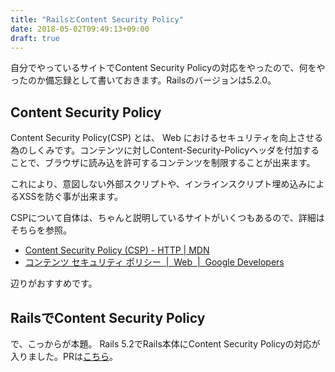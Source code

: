 ```yaml
---
title: "RailsとContent Security Policy"
date: 2018-05-02T09:49:13+09:00
draft: true
---
```


自分でやっているサイトでContent Security Policyの対応をやったので、何をやったのか備忘録として書いておきます。Railsのバージョンは5.2.0。

## Content Security Policy

Content Security Policy(CSP) とは、 Web におけるセキュリティを向上させる為のしくみです。コンテンツに対しContent-Security-Policyヘッダを付加することで、ブラウザに読み込を許可するコンテンツを制限することが出来ます。

これにより、意図しない外部スクリプトや、インラインスクリプト埋め込みによるXSSを防ぐ事が出来ます。

CSPについて自体は、ちゃんと説明しているサイトがいくつもあるので、詳細はそちらを参照。

* [Content Security Policy \(CSP\) \- HTTP \| MDN](https://developer.mozilla.org/ja/docs/Web/HTTP/CSP)
* [コンテンツ セキュリティ ポリシー  \|  Web  \|  Google Developers](https://developers.google.com/web/fundamentals/security/csp/?hl=ja)

辺りがおすすめです。


## RailsでContent Security Policy

で、こっからが本題。 Rails 5.2でRails本体にContent Security Policyの対応が入りました。PRは[こちら](https://github.com/rails/rails/pull/31162)。


